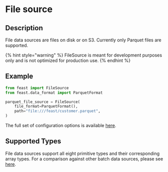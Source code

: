 # File source

## Description

File data sources are files on disk or on S3.
Currently only Parquet files are supported.

{% hint style="warning" %}
FileSource is meant for development purposes only and is not optimized for production use.
{% endhint %}

## Example

```python
from feast import FileSource
from feast.data_format import ParquetFormat

parquet_file_source = FileSource(
    file_format=ParquetFormat(),
    path="file:///feast/customer.parquet",
)
```

The full set of configuration options is available [here](https://rtd.feast.dev/en/latest/index.html#feast.infra.offline_stores.file_source.FileSource).

## Supported Types

File data sources support all eight primitive types and their corresponding array types.
For a comparison against other batch data sources, please see [here](overview.md#functionality-matrix).
